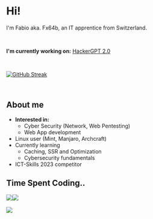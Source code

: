 # Hi!
I'm Fabio aka. Fx64b, an IT apprentice from Switzerland.

<br>

**I'm currently working on:** [HackerGPT 2.0](https://github.com/Hacker-GPT/HackerGPT-2.0)

<br>

[![GitHub Streak](https://streak-stats.demolab.com?user=Fx64b&theme=dark&hide_border=true&border_radius=10)](https://git.io/streak-stats)

<br>

## About me
- **Interested in:**
  - Cyber Security (Network, Web Pentesting)
  - Web App development
- Linux user (Mint, Manjaro, Archcraft)
- Currently learning
  - Caching, SSR and Optimization
  - Cybersecurity fundamentals
- ICT-Skills 2023 competitor

## Time Spent Coding..

<div style="display: flex; flex-direction: row;">
  <img src="https://img.shields.io/endpoint?url=https://wakapi.dev/api/compat/shields/v1/Fx64b/interval:today&style=flat-square&color=2F855A&label=today" />
  <img src="https://img.shields.io/endpoint?url=https://wakapi.dev/api/compat/shields/v1/Fx64b/interval:30_days&style=flat-square&color=2F855A&label=last 30d" />
</div>

<br>

<img src="https://github-readme-stats.vercel.app/api/wakatime?username=Fx64b&api_domain=wakapi.dev&bg_color=1A202C&title_color=2F855A&icon_color=2F855A&text_color=ffffff&custom_title=Last%20Year&layout=compact" />


